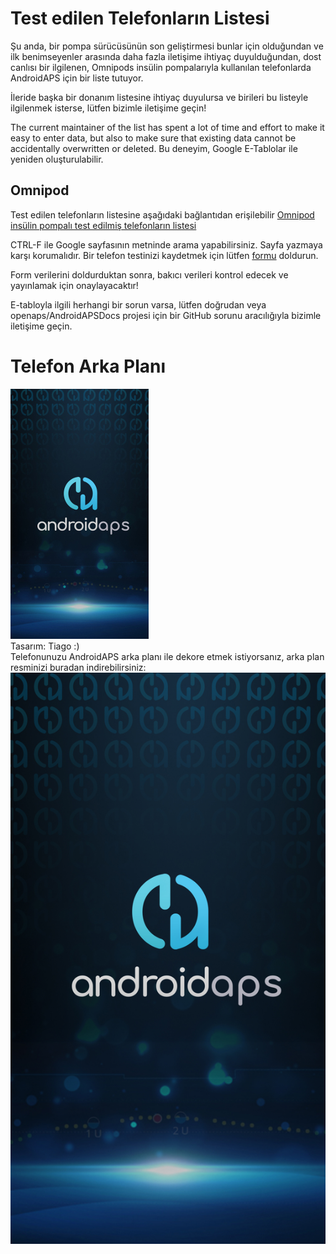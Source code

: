 # Test edilen Telefonların Listesi

Şu anda, bir pompa sürücüsünün son geliştirmesi bunlar için olduğundan ve ilk benimseyenler arasında daha fazla iletişime ihtiyaç duyulduğundan, dost canlısı bir ilgilenen, Omnipods insülin pompalarıyla kullanılan telefonlarda AndroidAPS için bir liste tutuyor.

İleride başka bir donanım listesine ihtiyaç duyulursa ve birileri bu listeyle ilgilenmek isterse, lütfen bizimle iletişime geçin!

The current maintainer of the list has spent a lot of time and effort to make it easy to enter data, but also to make sure that existing data cannot be accidentally overwritten or deleted. Bu deneyim, Google E-Tablolar ile yeniden oluşturulabilir.

## Omnipod

Test edilen telefonların listesine aşağıdaki bağlantıdan erişilebilir [Omnipod insülin pompalı test edilmiş telefonların listesi](https://docs.google.com/spreadsheets/d/1zO-Vf3wv0jji5Gflk6pe48oi348ApF5RvMcI6NG5TnY)

CTRL-F ile Google sayfasının metninde arama yapabilirsiniz. Sayfa yazmaya karşı korumalıdır. Bir telefon testinizi kaydetmek için lütfen [formu](https://forms.gle/g7GbSkMCTfFrWKjSA) doldurun.

Form verilerini doldurduktan sonra, bakıcı verileri kontrol edecek ve yayınlamak için onaylayacaktır!

E-tabloyla ilgili herhangi bir sorun varsa, lütfen doğrudan veya openaps/AndroidAPSDocs projesi için bir GitHub sorunu aracılığıyla bizimle iletişime geçin.

# Telefon Arka Planı

![telefon arka planı](../images/bg_phone_thump.jpg) </br> Tasarım: Tiago :) </br> Telefonunuzu AndroidAPS arka planı ile dekore etmek istiyorsanız, arka plan resminizi buradan indirebilirsiniz: ![Yüksek çözünürlüklü arka plan.](../images/bg_phone.jpg)